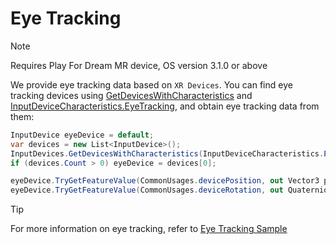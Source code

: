 # Eye Tracking

> [!note]
>
> Requires Play For Dream MR device, OS version 3.1.0 or above

We provide eye tracking data based on `XR Devices`. You can find eye tracking devices using [GetDevicesWithCharacteristics](https://docs.unity3d.com/2022.3/Documentation/ScriptReference/XR.InputDevices.GetDevicesWithCharacteristics.html) and [InputDeviceCharacteristics.EyeTracking](https://docs.unity3d.com/6000.0/Documentation/ScriptReference/XR.InputDeviceCharacteristics.EyeTracking.html), and obtain eye tracking data from them:

```csharp
InputDevice eyeDevice = default;
var devices = new List<InputDevice>();
InputDevices.GetDevicesWithCharacteristics(InputDeviceCharacteristics.EyeTracking, devices);
if (devices.Count > 0) eyeDevice = devices[0];

eyeDevice.TryGetFeatureValue(CommonUsages.devicePosition, out Vector3 position);
eyeDevice.TryGetFeatureValue(CommonUsages.deviceRotation, out Quaternion rotation);
```

> [!tip]
>
> For more information on eye tracking, refer to [Eye Tracking Sample](https://github.com/PlayForDreamDevelopers/EyeTrackingSample-Unity)
